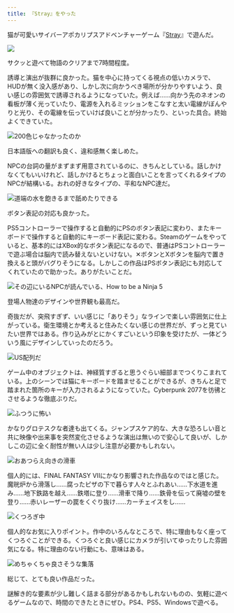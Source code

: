 ```yaml
---
title: 『Stray』をやった
---
```

猫が可愛いサイバーアポカリプスアドベンチャーゲーム『[Stray](https://store.steampowered.com/app/1332010/Stray/?l=japanese)』で遊んだ。

![](https://lh4.googleusercontent.com/DkTHkaNudZbMgAbuK86hkx47v03YvjxWBIDU8BC9w1DWvaPD9e5G_dvHzytq08w2gh2_WmZKg-0beSiOxYstk_VKW4dixux-iY87OZNcR8OCr4djkXny8nEfT_qjuygsdNtXERu_F8pHZ5P4sB2SO_9ZwbKDrZh-51CkkYdirQ13KGCGxc7ydzoGFDSrKQ)

サクッと遊べて物語のクリアまで7時間程度。

誘導と演出が抜群に良かった。猫を中心に持ってくる視点の低いカメラで、HUDが無く没入感があり、しかし次に向かうべき場所が分かりやすいよう、良い感じの雰囲気で誘導されるようになっていた。例えば……向かう先のネオンの看板が薄く光っていたり、電源を入れるミッションをこなすと太い電線がぼんやりと光り、その電線を伝っていけば良いことが分かったり、といった具合。終始よくできていた。

![](https://lh4.googleusercontent.com/ITo95TTEKPGldh5w3Oo1CFGIAfuzHSpzONampet4g-Og6VONb3mqfKf_582OmmqI8aVmqCIVd0_KTL94_HSU4ZRavQ4bdNTVwOnrGCRDTcMThXwAXO_4pvhpH4VQeCbEx79kl6DQmZIl22W9VVPbcp1fXEZDpiKAPdTBqVgc8BQibCzLp9gYh4NbXvKpjw "200色じゃなかったのか")

日本語版への翻訳も良く、違和感無く楽しめた。

NPCの台詞の量がまずまず用意されているのに、きちんとしている。話しかけなくてもいいけれど、話しかけるとちょっと面白いことを言ってくれるタイプのNPCが結構いる。おれの好きなタイプの、平和なNPC達だ。

![](https://lh3.googleusercontent.com/TeTFo-xZlIjH58e95cuUXA07zjmmsGjhWiuV8lNAPVNh0O31YVmInWIVoRSoVNxWNoAIRX5nIhft-tYBjtyfeERe_RJs53q5LEhS8UTPKMvOgachJ2RpOHztOd6DjIeSl9aU-0k-obmmAMI9DNs7uTQS_XYimFbSsFahKzbf8FFNeZstUseYqn2B1OYhTA "道端の水を飽きるまで舐めたりできる")

ボタン表記の対応も良かった。

PS5コントローラーで操作すると自動的にPSのボタン表記に変わり、またキーボードで操作すると自動的にキーボード表記に変わる。Steamのゲームをやっていると、基本的にはXBox的なボタン表記になるので、普通はPSコントローラーで遊ぶ場合は脳内で読み替えないといけない。✕ボタンとXボタンを脳内で置き換えると頭がバグりそうになる。しかしこの作品はPSボタン表記にも対応してくれていたので助かった。ありがたいことだ。

![](https://lh3.googleusercontent.com/gjziZZqDKlUKh9NpWa7J_s0KiGhbY_GkWSKF4X0wJpafCxSMFSGTplezrtuCKZC7hkuBVATZr0Mf5trrGdDQOAAXnr_kY4dtvHWcpkpfJHrFdij2rPA_FnVP1dh7z21r7cEFwux4m6AbuGjPcJN742dcudfwFYPqMYRP8wkDO1poeUQG2bgf19E8gDvWIQ "その辺にいるNPCが読んでいる、How to be a Ninja 5")

登場人物達のデザインや世界観も最高だ。

奇抜だが、突飛すぎず、いい感じに「ありそう」なラインで楽しい雰囲気に仕上がっている。衛生環境とか考えると住みたくない感じの世界だが、ずっと見ていたい世界ではある。作り込みがとにかくすごいという印象を受けたが、一体どういう風にデザインしていったのだろう。

![](https://lh4.googleusercontent.com/ekEZWqOJBvLEieLX2D3ANH8On72lBw_jU0mfF9dr6Lsh_Kdxa_cni31Vw6T6lI4LlJSsmz3tO37ZzBMqseXxlZeV4V9vXy4S8FYs7XdifaW1YwVMMijeGMDfX897tiHAy351qvWotrBP9VgyJt_x-ne7fV2zDW5HRw_8XFcbhpFU1NSif7TrBBIyCMlX5w "US配列だ")

ゲーム中のオブジェクトは、神経質すぎると思うぐらい細部までつくりこまれている。上のシーンでは猫にキーボードを踏ませることができるが、きちんと足で踏まれた箇所のキーが入力されるようになっていた。Cyberpunk 2077を彷彿とさせるような徹底ぶりだ。

![](https://lh3.googleusercontent.com/ShywKd_HEraPOSrY0HFylH1OOxzmIeqClaPhbYHaKDjQRYecKDCC4DSQCVcnH6P1EzCYjbsHzQIYXJDgW2NCoz9EHkXvl6tZNAwm15wqQ6awffTV6MiDqm0rDWpb6yR55yZ4OqtuuBFYkt_IkiyzRP5pQF9TQJYcHXiTqm8HL6sRrRtoqRGTO1Gs9YPq_g "ふつうに怖い")

かなりグロテスクな者達も出てくる。ジャンプスケア的な、大きな恐ろしい音と共に映像や出来事を突然変化させるような演出は無いので安心して良いが、しかしこの辺に全く耐性が無い人は少し注意が必要かもしれない。

![](https://lh3.googleusercontent.com/tMPwMueL52jisumF4uOv_HYVgkf75q4ZNwUyhVOvdScKSrwg-boCoQmwYKec6WaBt9E8PKVKLrvprnBWtodRatZGdcJ-C8oJUj94eSnoXz2J0iwpyGAiMxTzIJyOwhjLkABawqc7pU-J0umNhxEQA7-M8xWvLYTQHr0p9dTX8IAhl2JCl3nXEq-_xksLNw "おあつらえ向きの滑車")

個人的には、FINAL FANTASY VIIにかなり影響された作品なのではと感じた。魔晄炉から滑落し……腐ったピザの下で暮らす人々とふれあい……下水道を進み……地下鉄路を越え……鉄塔に登り……滑車で降り……鉄骨を伝って廃墟の壁を登り……赤いレーザーの罠をくぐり抜け……カーチェイスをし……

![](https://lh4.googleusercontent.com/nbfbMxdLPB2sTX0OFTmb5eP3u66CX6VDFKAN0RmnmozcF64mAoYP5rhLosVcNEW8RyGKu9_xVqORXv7zz_urVZ4NCP5nsWeqgzqUQrSJiVcwiVb4nDqls87TPFSw8qnEtsKvcBrQww_w5O_9iIwtAPHlCHx8VeHfEfazsBm-D1snDJYSMDf7Obz2F8TLEQ "くつろぎ中")

個人的なお気に入りポイント。作中のいろんなところで、特に理由もなく座ってくつろぐことができる。くつろぐと良い感じにカメラが引いてゆったりした雰囲気になる。特に理由のない行動にも、意味はある。

![](https://lh6.googleusercontent.com/iPWBlrtXfAx3M4fkNcFjbLy-R6T-EGVl1tcOUUHdHPFLK4PpvnA---pE3s01xpwcpsyZpRMtHYmtciJ-KHc_bxsYiE3sWK94gqGH5266ktn8ppmRO-v8at8WIzCD-FVyS4OCs4iDi7rgv5sUc5lVN_vcjsAVW8v5UsfL-QRtfKN5AUXK35iGIBv1IS5gRQ "めちゃくちゃ良さそうな集落")

総じて、とても良い作品だった。

謎解き的な要素が少し難しく詰まる部分があるかもしれないものの、気軽に遊べるゲームなので、時間のできたときにぜひ。PS4、PS5、Windowsで遊べる。
